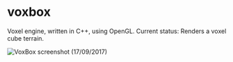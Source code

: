 # voxbox
Voxel engine, written in C++, using OpenGL.
Current status: Renders a voxel cube terrain.

![VoxBox screenshot (17/09/2017)](https://i.imgur.com/vRnn06p.png)